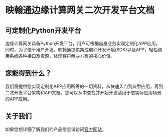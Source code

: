 # 映翰通边缘计算网关二次开发平台文档
## 可定制化Python开发平台
边缘计算网关具备Python开发平台，用户可根据自身业务实现定制化APP应用。同时，为了便于用户开发，映翰通提供集成编程开发环境(SDK)以及APP，轻松调用系统各种接口及资源，体现客户解决方案的核心价值。
## 您能得到什么？
我们将提供您实现定制化APP应用所需的一切资料，从快速入门到典型应用，再到二次开发平台架构和API文档。您可以从中查找并开始开发适用于您实际应用场景的APP应用。
## 关于我们
如果您想详细了解我们的产品信息请访问[官方网站](https://www.inhand.com.cn/)。